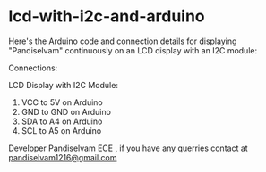 # lcd-with-i2c-and-arduino

Here's the Arduino code and connection details for displaying "Pandiselvam" continuously on an LCD display with an I2C module:

Connections:

LCD Display with I2C Module:
1) VCC to 5V on Arduino
2) GND to GND on Arduino
3) SDA to A4 on Arduino
4) SCL to A5 on Arduino

Developer Pandiselvam ECE , if you have any querries contact at pandiselvam1216@gmail.com

